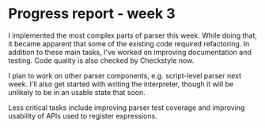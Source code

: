 # Progress report - week 3
I implemented the most complex parts of parser this week. While doing that,
it became apparent that some of the existing code required refactoring.
In addition to these main tasks, I've worked on improving documentation and
testing. Code quality is also checked by Checkstyle now.

I plan to work on other parser components, e.g. script-level parser next week.
I'll also get started with writing the interpreter, though it will be unlikely
to be in an usable state that soon.

Less critical tasks include improving parser test coverage and improving
usability of APIs used to register expressions.